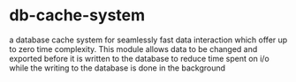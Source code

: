 # db-cache-system
a database cache system for seamlessly fast data interaction which offer up to zero time complexity. This module allows data to be changed and exported before it is written to the database to reduce time spent on i/o while the writing to the database is done in the background 
